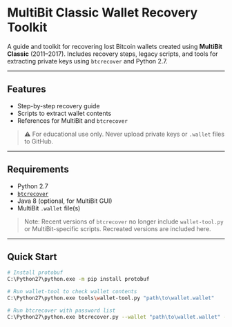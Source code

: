 # MultiBit Classic Wallet Recovery Toolkit

A guide and toolkit for recovering lost Bitcoin wallets created using **MultiBit Classic** (2011–2017). Includes recovery steps, legacy scripts, and tools for extracting private keys using `btcrecover` and Python 2.7.

---

## Features

- Step-by-step recovery guide  
- Scripts to extract wallet contents  
- References for MultiBit and `btcrecover`

> ⚠️ For educational use only. Never upload private keys or `.wallet` files to GitHub.

---

## Requirements

- Python 2.7  
- [`btcrecover`](https://github.com/gurnec/btcrecover)  
- Java 8 (optional, for MultiBit GUI)  
- MultiBit `.wallet` file(s)

> Note: Recent versions of `btcrecover` no longer include `wallet-tool.py` or MultiBit-specific scripts. Recreated versions are included here.

---

## Quick Start

```bash
# Install protobuf
C:\Python27\python.exe -m pip install protobuf

# Run wallet-tool to check wallet contents
C:\Python27\python.exe tools\wallet-tool.py "path\to\wallet.wallet"

# Run btcrecover with password list
C:\Python27\python.exe btcrecover.py --wallet "path\to\wallet.wallet" --passwordlist my-passwords.txt
